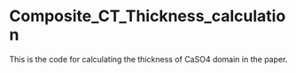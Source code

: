 # Composite_CT_Thickness_calculation
This is the code for calculating the thickness of CaSO4 domain in the paper.
